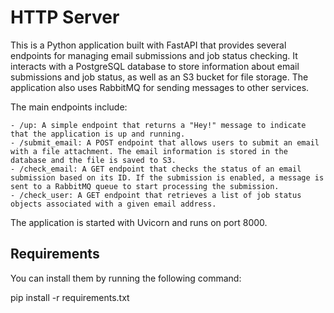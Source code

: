 # HTTP Server

This is a Python application built with FastAPI that provides several endpoints for managing email submissions and job status checking. It interacts with a PostgreSQL database to store information about email submissions and job status, as well as an S3 bucket for file storage. The application also uses RabbitMQ for sending messages to other services.

The main endpoints include:

    - /up: A simple endpoint that returns a "Hey!" message to indicate that the application is up and running.
    - /submit_email: A POST endpoint that allows users to submit an email with a file attachment. The email information is stored in the database and the file is saved to S3.
    - /check_email: A GET endpoint that checks the status of an email submission based on its ID. If the submission is enabled, a message is sent to a RabbitMQ queue to start processing the submission.
    - /check_user: A GET endpoint that retrieves a list of job status objects associated with a given email address.

The application is started with Uvicorn and runs on port 8000.

## Requirements

You can install them by running the following command:

pip install -r requirements.txt
